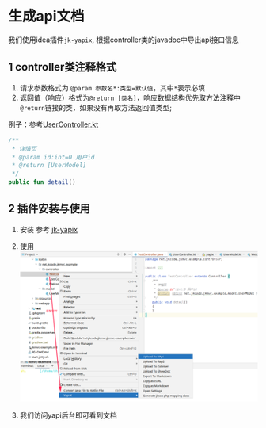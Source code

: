 # 生成api文档

我们使用idea插件`jk-yapix`, 根据controller类的javadoc中导出api接口信息

## 1 controller类注释格式
1. 请求参数格式为 `@param 参数名*:类型=默认值`，其中`*`表示必填
2. 返回值（响应）格式为`@return [类名]`，响应数据结构优先取方法注释中`@return`链接的类，如果没有再取方法返回值类型;

例子：参考[UserController.kt](/jkmvc-example/src/main/kotlin/net/jkcode/jkmvc/example/controller/UserController.kt)
```kotlin
/**
 * 详情页
 * @param id:int=0 用户id
 * @return [UserModel]
 */
public fun detail()
```

## 2 插件安装与使用
1. 安装
参考 [jk-yapix](https://plugins.jetbrains.com/plugin/19338-jk-yapix)

2. 使用
![](img/yapix.png)

3. 我们访问yapi后台即可看到文档


